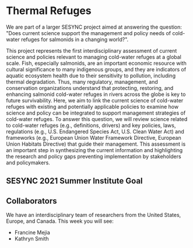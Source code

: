 # Thermal Refuges

We are part of a larger SESYNC project aimed at answering the question: "Does current science support the management and policy needs of cold-water refuges for salmonids in a changing world?".

This project represents the first interdisciplinary assessment of current science and policies relevant to managing cold-water refuges at a global scale. Fish, especially salmonids, are an important economic resource with cultural significance to many indigenous groups, and they are indicators of aquatic ecosystem health due to their sensitivity to pollution, including thermal degradation. Thus, many regulatory, management, and conservation organizations understand that protecting, restoring, and enhancing salmonid cold-water refuges in rivers across the globe is key to future survivability. Here, we aim to link the current science of cold-water refuges with existing and potentially applicable policies to examine how science and policy can be integrated to support management strategies of cold-water refuges. To answer this question, we will review science related to cold-water refuges (e.g., definitions, drivers) and key policies, laws, regulations (e.g., U.S. Endangered Species Act, U.S. Clean Water Act) and frameworks (e.g., European Union Water Framework Directive, European Union Habitats Directive) that guide their management. This assessment is an important step in synthesizing the current information and highlighting the research and policy gaps preventing implementation by stakeholders and policymakers.

## SESYNC 2021 Summer Institute Goal

## Collaborators
We have an interdisciplinary team of researchers from the United States, Europe, and Canada. This week you will see:
- Francine Mejia
- Kathryn Smith
